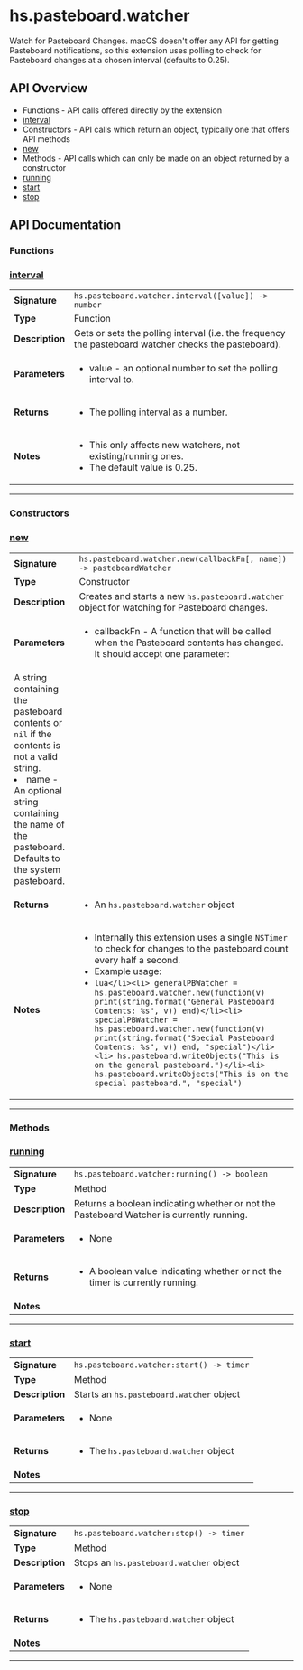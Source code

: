# hs.pasteboard.watcher

Watch for Pasteboard Changes.
macOS doesn't offer any API for getting Pasteboard notifications, so this extension uses polling to check for Pasteboard changes at a chosen interval (defaults to 0.25).

## API Overview
* Functions - API calls offered directly by the extension
 * [interval](#interval)
* Constructors - API calls which return an object, typically one that offers API methods
 * [new](#new)
* Methods - API calls which can only be made on an object returned by a constructor
 * [running](#running)
 * [start](#start)
 * [stop](#stop)

## API Documentation

### Functions


### [interval](#interval)

|                                             |                                                                                     |
| --------------------------------------------|-------------------------------------------------------------------------------------|
| **Signature**                               | `hs.pasteboard.watcher.interval([value]) -> number`                                                                    |
| **Type**                                    | Function                                                                     |
| **Description**                             | Gets or sets the polling interval (i.e. the frequency the pasteboard watcher checks the pasteboard).                                                                     |
| **Parameters**                              | <ul><li>value - an optional number to set the polling interval to.</li></ul> |
| **Returns**                                 | <ul><li>The polling interval as a number.</li></ul>          |
| **Notes**                                   | <ul><li>This only affects new watchers, not existing/running ones.</li><li>The default value is 0.25.</li></ul>                |

---
### Constructors


### [new](#new)

|                                             |                                                                                     |
| --------------------------------------------|-------------------------------------------------------------------------------------|
| **Signature**                               | `hs.pasteboard.watcher.new(callbackFn[, name]) -> pasteboardWatcher`                                                                    |
| **Type**                                    | Constructor                                                                     |
| **Description**                             | Creates and starts a new `hs.pasteboard.watcher` object for watching for Pasteboard changes.                                                                     |
| **Parameters**                              | <ul><li>callbackFn - A function that will be called when the Pasteboard contents has changed. It should accept one parameter:
  A string containing the pasteboard contents or `nil` if the contents is not a valid string.</li><li>name - An optional string containing the name of the pasteboard. Defaults to the system pasteboard.</li></ul> |
| **Returns**                                 | <ul><li>An `hs.pasteboard.watcher` object</li></ul>          |
| **Notes**                                   | <ul><li>Internally this extension uses a single `NSTimer` to check for changes to the pasteboard count every half a second.</li><li>Example usage:</li><li> ```lua</li><li> generalPBWatcher = hs.pasteboard.watcher.new(function(v) print(string.format("General Pasteboard Contents: %s", v)) end)</li><li> specialPBWatcher = hs.pasteboard.watcher.new(function(v) print(string.format("Special Pasteboard Contents: %s", v)) end, "special")</li><li> hs.pasteboard.writeObjects("This is on the general pasteboard.")</li><li> hs.pasteboard.writeObjects("This is on the special pasteboard.", "special")```</li></ul>                |

---
### Methods


### [running](#running)

|                                             |                                                                                     |
| --------------------------------------------|-------------------------------------------------------------------------------------|
| **Signature**                               | `hs.pasteboard.watcher:running() -> boolean`                                                                    |
| **Type**                                    | Method                                                                     |
| **Description**                             | Returns a boolean indicating whether or not the Pasteboard Watcher is currently running.                                                                     |
| **Parameters**                              | <ul><li>None</li></ul> |
| **Returns**                                 | <ul><li>A boolean value indicating whether or not the timer is currently running.</li></ul>          |
| **Notes**                                   | <ul></ul>                |

---

### [start](#start)

|                                             |                                                                                     |
| --------------------------------------------|-------------------------------------------------------------------------------------|
| **Signature**                               | `hs.pasteboard.watcher:start() -> timer`                                                                    |
| **Type**                                    | Method                                                                     |
| **Description**                             | Starts an `hs.pasteboard.watcher` object                                                                     |
| **Parameters**                              | <ul><li>None</li></ul> |
| **Returns**                                 | <ul><li>The `hs.pasteboard.watcher` object</li></ul>          |
| **Notes**                                   | <ul></ul>                |

---

### [stop](#stop)

|                                             |                                                                                     |
| --------------------------------------------|-------------------------------------------------------------------------------------|
| **Signature**                               | `hs.pasteboard.watcher:stop() -> timer`                                                                    |
| **Type**                                    | Method                                                                     |
| **Description**                             | Stops an `hs.pasteboard.watcher` object                                                                     |
| **Parameters**                              | <ul><li>None</li></ul> |
| **Returns**                                 | <ul><li>The `hs.pasteboard.watcher` object</li></ul>          |
| **Notes**                                   | <ul></ul>                |

---
